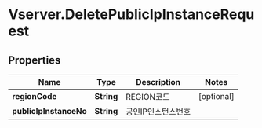 # Vserver.DeletePublicIpInstanceRequest

## Properties
Name | Type | Description | Notes
------------ | ------------- | ------------- | -------------
**regionCode** | **String** | REGION코드 | [optional] 
**publicIpInstanceNo** | **String** | 공인IP인스턴스번호 | 


